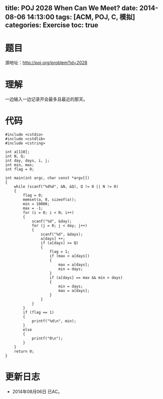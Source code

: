 ﻿title: POJ 2028 When Can We Meet?
date: 2014-08-06 14:13:00
tags: [ACM, POJ, C, 模拟]
categories: Exercise
toc: true
---
# 题目
源地址：http://poj.org/problem?id=2028

# 理解
一边输入一边记录开会最多且最近的那天。

<!-- more -->

# 代码
```
#include <cstdio>
#include <cstdlib>
#include <cstring>

int a[110];
int N, Q;
int day, days, i, j;
int min, max;
int flag = 0;

int main(int argc, char const *argv[])
{
    while (scanf("%d%d", &N, &Q), Q != 0 || N != 0)
    {
        flag = 0;
        memset(a, 0, sizeof(a));
        min = 10000;
        max = -1;
        for (i = 0; i < N; i++)
        {
            scanf("%d", &day);
            for (j = 0; j < day; j++)
            {
                scanf("%d", &days);
                a[days] ++;
                if (a[days] >= Q)
                {
                    flag = 1;
                    if (max < a[days])
                    {
                        max = a[days];
                        min = days;
                    }
                    if (a[days] == max && min > days)
                    {
                        min = days;
                        max = a[days];
                    }
                }
            }
        }
        if (flag == 1)
        {
            printf("%d\n", min);
        }
        else
        {
            printf("0\n");
        }
    }
    return 0;
}
```
	
# 更新日志
- 2014年08月06日 已AC。